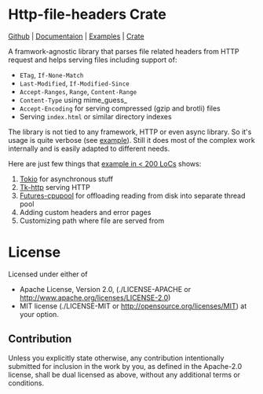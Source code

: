 Http-file-headers Crate
=======================

[Github](https://github.com/swindon-rs/http-file-headers) |
[Documentaion](http://docs.rs/http-file-headers) |
[Examples](https://github.com/swindon-rs/http-file-headers/tree/master/examples) |
[Crate](https://crates.io/crates/http-file-headers)


A framwork-agnostic library that parses file related headers from HTTP request
and helps serving files including support of:

* `ETag`, `If-None-Match`
* `Last-Modified`, `If-Modified-Since`
* `Accept-Ranges`, `Range`, `Content-Range`
* `Content-Type` using mime_guess_
* `Accept-Encoding` for serving compressed (gzip and brotli) files
* Serving `index.html` or similar directory indexes

The library is not tied to any framework, HTTP or even async library. So
it's usage is quite verbose (see [example][1]). Still it does most of the
complex work internally and is easily adapted to different needs.

Here are just few things that [example in < 200 LoCs][1] shows:
 
1. [Tokio](https://tokio.rs) for asynchronous stuff
2. [Tk-http](https://github.com/swindon-rs/tk-http) serving HTTP
3. [Futures-cpupool](https://crates.io/crates/futures-cpupool) for
    offloading reading from disk into separate thread pool
4. Adding custom headers and error pages
5. Customizing path where file are served from

[1]: https://github.com/swindon-rs/http-file-headers/tree/master/examples/serve_dir.rs


License
=======

Licensed under either of

* Apache License, Version 2.0,
  (./LICENSE-APACHE or http://www.apache.org/licenses/LICENSE-2.0)
* MIT license (./LICENSE-MIT or http://opensource.org/licenses/MIT)
  at your option.

Contribution
------------

Unless you explicitly state otherwise, any contribution intentionally
submitted for inclusion in the work by you, as defined in the Apache-2.0
license, shall be dual licensed as above, without any additional terms or
conditions.

